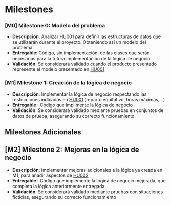 # Milestones

### [M0] Milestone 0: Modelo del problema

+ **Descripción**: Analizar [HU001](https://github.com/Carlosmapego8/GoMountain/issues/2) para definir las estructuras de datos que se utilizarán durante el proyecto. Obteniendo así un modelo del problema.
+ **Entregable**: Código, sin implementación, de las clases que serán necesarias para la futura implementación de la lógica de negocio.
+ **Validación**: Se considerará validado cuando el producto presentado represente el modelo presentado en [HU001](https://github.com/Carlosmapego8/GoMountain/issues/2)

### [M1] Milestone 1: Creación de la lógica de negocio
+ **Descripción**: Implementar la lógica de negocio respectando las restricciones indicadas en [HU001](https://github.com/Carlosmapego8/GoMountain/issues/2) (reparto equitativo, horas máximas,...)
+ **Entregable** : Código que implimente la lógica de negocio 
+ **Validación**: Se considerará validado mediante pruebas en conjuntos de datos de prueba, asegurando su correcto funcionamiento.

## Milestones Adicionales

## [M2] Milestone 2: Mejoras en la lógica de negocio
+ **Descripción**: Implementar mejoras adicionales a la lógica ya creada en M1, para añadir aspectos de [HU002](https://github.com/Carlosmapego8/GoMountain/issues/3)
+ **Entregable** : Código que implemente la lógica de negocio mejorada, que completa la lógica anteriormente entregada.
+ **Validación**: Se considerará validado mediante pruebas con situaciones ficticias, asegurando su correcto funcionamiento
